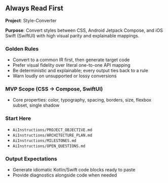 ## Always Read First

**Project**: Style-Converter

**Purpose**: Convert styles between CSS, Android Jetpack Compose, and iOS Swift (SwiftUI) with high visual parity and explainable mappings.

### Golden Rules
- Convert to a common IR first, then generate target code
- Prefer visual fidelity over literal one-to-one API mapping
- Be deterministic and explainable; every output ties back to a rule
- Warn loudly on unsupported or lossy conversions

### MVP Scope (CSS → Compose, SwiftUI)
- Core properties: color, typography, spacing, borders, size, flexbox subset, single shadow

### Start Here
- `AiInstructions/PROJECT_OBJECTIVE.md`
- `AiInstructions/ARCHITECTURE_PLAN.md`
- `AiInstructions/MILESTONES.md`
- `AiInstructions/OPEN_QUESTIONS.md`

### Output Expectations
- Generate idiomatic Kotlin/Swift code blocks ready to paste
- Provide diagnostics alongside code when needed


